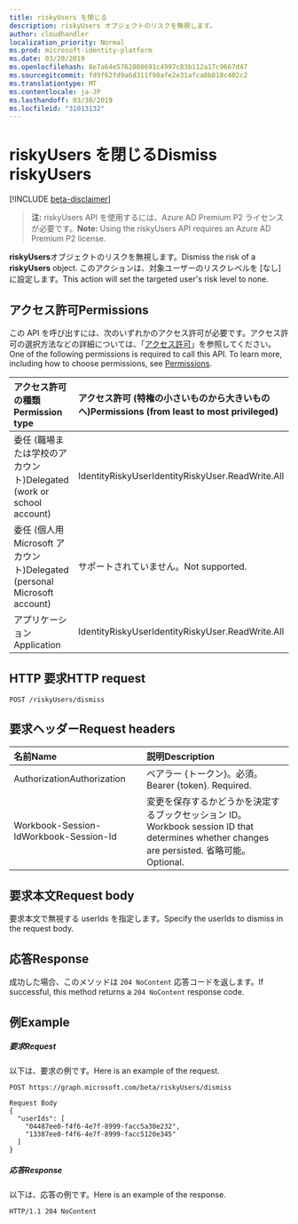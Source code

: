 ```yaml
---
title: riskyUsers を閉じる
description: riskyUsers オブジェクトのリスクを無視します。
author: cloudhandler
localization_priority: Normal
ms.prod: microsoft-identity-platform
ms.date: 03/20/2019
ms.openlocfilehash: 8e7a64e5762808691c4997c83b112a17c9667d47
ms.sourcegitcommit: fd9f62fd9a6d311f98afe2e31afca8b818c402c2
ms.translationtype: MT
ms.contentlocale: ja-JP
ms.lasthandoff: 03/30/2019
ms.locfileid: "31013132"
---
```

# <a name="dismiss-riskyusers"></a><span data-ttu-id="02ec7-103">riskyUsers を閉じる</span><span class="sxs-lookup"><span data-stu-id="02ec7-103">Dismiss riskyUsers</span></span>

[!INCLUDE [beta-disclaimer](../../includes/beta-disclaimer.md)]

><span data-ttu-id="02ec7-104">**注:** riskyUsers API を使用するには、Azure AD Premium P2 ライセンスが必要です。</span><span class="sxs-lookup"><span data-stu-id="02ec7-104">**Note:** Using the riskyUsers API requires an Azure AD Premium P2 license.</span></span>

<span data-ttu-id="02ec7-105">**riskyUsers**オブジェクトのリスクを無視します。</span><span class="sxs-lookup"><span data-stu-id="02ec7-105">Dismiss the risk of a **riskyUsers** object.</span></span> <span data-ttu-id="02ec7-106">このアクションは、対象ユーザーのリスクレベルを [なし] に設定します。</span><span class="sxs-lookup"><span data-stu-id="02ec7-106">This action will set the targeted user's risk level to none.</span></span>
## <a name="permissions"></a><span data-ttu-id="02ec7-107">アクセス許可</span><span class="sxs-lookup"><span data-stu-id="02ec7-107">Permissions</span></span>
<span data-ttu-id="02ec7-p102">この API を呼び出すには、次のいずれかのアクセス許可が必要です。アクセス許可の選択方法などの詳細については、「[アクセス許可](/graph/permissions-reference)」を参照してください。</span><span class="sxs-lookup"><span data-stu-id="02ec7-p102">One of the following permissions is required to call this API. To learn more, including how to choose permissions, see [Permissions](/graph/permissions-reference).</span></span>

|<span data-ttu-id="02ec7-110">アクセス許可の種類</span><span class="sxs-lookup"><span data-stu-id="02ec7-110">Permission type</span></span>      | <span data-ttu-id="02ec7-111">アクセス許可 (特権の小さいものから大きいものへ)</span><span class="sxs-lookup"><span data-stu-id="02ec7-111">Permissions (from least to most privileged)</span></span>              |
|:--------------------|:---------------------------------------------------------|
|<span data-ttu-id="02ec7-112">委任 (職場または学校のアカウント)</span><span class="sxs-lookup"><span data-stu-id="02ec7-112">Delegated (work or school account)</span></span> | <span data-ttu-id="02ec7-113">IdentityRiskyUser</span><span class="sxs-lookup"><span data-stu-id="02ec7-113">IdentityRiskyUser.ReadWrite.All</span></span>    |
|<span data-ttu-id="02ec7-114">委任 (個人用 Microsoft アカウント)</span><span class="sxs-lookup"><span data-stu-id="02ec7-114">Delegated (personal Microsoft account)</span></span> | <span data-ttu-id="02ec7-115">サポートされていません。</span><span class="sxs-lookup"><span data-stu-id="02ec7-115">Not supported.</span></span>    |
|<span data-ttu-id="02ec7-116">アプリケーション</span><span class="sxs-lookup"><span data-stu-id="02ec7-116">Application</span></span> | <span data-ttu-id="02ec7-117">IdentityRiskyUser</span><span class="sxs-lookup"><span data-stu-id="02ec7-117">IdentityRiskyUser.ReadWrite.All</span></span> |

## <a name="http-request"></a><span data-ttu-id="02ec7-118">HTTP 要求</span><span class="sxs-lookup"><span data-stu-id="02ec7-118">HTTP request</span></span>
<!-- { "blockType": "ignored" } -->
```http
POST /riskyUsers/dismiss
```


## <a name="request-headers"></a><span data-ttu-id="02ec7-119">要求ヘッダー</span><span class="sxs-lookup"><span data-stu-id="02ec7-119">Request headers</span></span>
| <span data-ttu-id="02ec7-120">名前</span><span class="sxs-lookup"><span data-stu-id="02ec7-120">Name</span></span>      |<span data-ttu-id="02ec7-121">説明</span><span class="sxs-lookup"><span data-stu-id="02ec7-121">Description</span></span>|
|:----------|:----------|
| <span data-ttu-id="02ec7-122">Authorization</span><span class="sxs-lookup"><span data-stu-id="02ec7-122">Authorization</span></span>  | <span data-ttu-id="02ec7-p103">ベアラー {トークン}。必須。</span><span class="sxs-lookup"><span data-stu-id="02ec7-p103">Bearer {token}. Required.</span></span> |
| <span data-ttu-id="02ec7-125">Workbook-Session-Id</span><span class="sxs-lookup"><span data-stu-id="02ec7-125">Workbook-Session-Id</span></span>  | <span data-ttu-id="02ec7-126">変更を保存するかどうかを決定するブックセッション ID。</span><span class="sxs-lookup"><span data-stu-id="02ec7-126">Workbook session ID that determines whether changes are persisted.</span></span> <span data-ttu-id="02ec7-127">省略可能。</span><span class="sxs-lookup"><span data-stu-id="02ec7-127">Optional.</span></span>|

## <a name="request-body"></a><span data-ttu-id="02ec7-128">要求本文</span><span class="sxs-lookup"><span data-stu-id="02ec7-128">Request body</span></span>
<span data-ttu-id="02ec7-129">要求本文で無視する userIds を指定します。</span><span class="sxs-lookup"><span data-stu-id="02ec7-129">Specify the userIds to dismiss in the request body.</span></span>

## <a name="response"></a><span data-ttu-id="02ec7-130">応答</span><span class="sxs-lookup"><span data-stu-id="02ec7-130">Response</span></span>

<span data-ttu-id="02ec7-131">成功した場合、このメソッドは `204 NoContent` 応答コードを返します。</span><span class="sxs-lookup"><span data-stu-id="02ec7-131">If successful, this method returns a `204 NoContent` response code.</span></span>
## <a name="example"></a><span data-ttu-id="02ec7-132">例</span><span class="sxs-lookup"><span data-stu-id="02ec7-132">Example</span></span>
##### <a name="request"></a><span data-ttu-id="02ec7-133">要求</span><span class="sxs-lookup"><span data-stu-id="02ec7-133">Request</span></span>
<span data-ttu-id="02ec7-134">以下は、要求の例です。</span><span class="sxs-lookup"><span data-stu-id="02ec7-134">Here is an example of the request.</span></span>
<!-- {
  "blockType": "request",
  "name": "dismiss_riskyuser"
}-->
```http
POST https://graph.microsoft.com/beta/riskyUsers/dismiss

Request Body
{
  "userIds": [
    "04487ee0-f4f6-4e7f-8999-facc5a30e232",
    "13387ee0-f4f6-4e7f-8999-facc5120e345"
  ]
}
```
##### <a name="response"></a><span data-ttu-id="02ec7-135">応答</span><span class="sxs-lookup"><span data-stu-id="02ec7-135">Response</span></span>
<span data-ttu-id="02ec7-136">以下は、応答の例です。</span><span class="sxs-lookup"><span data-stu-id="02ec7-136">Here is an example of the response.</span></span>
<!-- {
  "blockType": "response",
  "truncated": true,
  "@odata.type": "microsoft.graph.riskyUsers"
} -->
```http
HTTP/1.1 204 NoContent
```

<!-- uuid: 8fcb5dbc-d5aa-4681-8e31-b001d5168d79
2015-10-25 14:57:30 UTC -->
<!-- {
  "type": "#page.annotation",
  "description": "Dismiss riskyUsers",
  "keywords": "",
  "section": "documentation",
  "tocPath": ""
}-->
